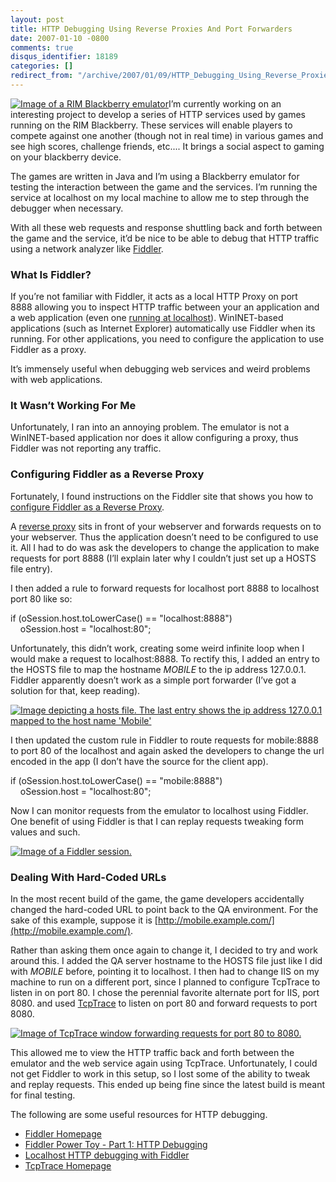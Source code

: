 ```yaml
---
layout: post
title: HTTP Debugging Using Reverse Proxies And Port Forwarders
date: 2007-01-10 -0800
comments: true
disqus_identifier: 18189
categories: []
redirect_from: "/archive/2007/01/09/HTTP_Debugging_Using_Reverse_Proxies_And_Port_Forwarders.aspx/"
---
```


[![Image of a RIM Blackberry
emulator](https://haacked.com/images/haacked_com/WindowsLiveWriter/UsingFiddlerAsAReverseProxy_D572/Blackberryemulator_thumb3.png)](https://haacked.com/images/haacked_com/WindowsLiveWriter/UsingFiddlerAsAReverseProxy_D572/Blackberryemulator5.png)I’m
currently working on an interesting project to develop a series of HTTP
services used by games running on the RIM Blackberry. These services
will enable players to compete against one another (though not in real
time) in various games and see high scores, challenge friends, etc....
It brings a social aspect to gaming on your blackberry device.

The games are written in Java and I’m using a Blackberry emulator for
testing the interaction between the game and the services. I’m running
the service at localhost on my local machine to allow me to step through
the debugger when necessary.

With all these web requests and response shuttling back and forth
between the game and the service, it’d be nice to be able to debug that
HTTP traffic using a network analyzer
like [Fiddler](http://www.fiddlertool.com/ "Fiddler Homepage").

### What Is Fiddler?

If you’re not familiar with Fiddler, it acts as a local HTTP Proxy on
port 8888 allowing you to inspect HTTP traffic between your an
application and a web application (even one [running at
localhost](http://www.codinghorror.com/blog/archives/000590.html "Localhost Http Debugging")).
WinINET-based applications (such as Internet Explorer) automatically use
Fiddler when its running. For other applications, you need to configure
the application to use Fiddler as a proxy.

It’s immensely useful when debugging web services and weird problems
with web applications.

### It Wasn’t Working For Me

Unfortunately, I ran into an annoying problem. The emulator is not a
WinINET-based application nor does it allow configuring a proxy, thus
Fiddler was not reporting any traffic.

### Configuring Fiddler as a Reverse Proxy

Fortunately, I found instructions on the Fiddler site that shows you how
to [configure Fiddler as a Reverse
Proxy](http://www.fiddlertool.com/Fiddler/help/reverseproxy.asp "Using Fiddler as a Reverse Proxy").

A [reverse
proxy](http://en.wikipedia.org/wiki/Reverse_proxy "Reverse Proxy on Wikipedia")
sits in front of your webserver and forwards requests on to your
webserver. Thus the application doesn’t need to be configured to use it.
All I had to do was ask the developers to change the application to make
requests for port 8888 (I’ll explain later why I couldn’t just set up a
HOSTS file entry).

I then added a rule to forward requests for localhost port 8888 to
localhost port 80 like so:

if (oSession.host.toLowerCase() == "localhost:8888") \
    oSession.host = "localhost:80";

Unfortunately, this didn’t work, creating some weird infinite loop when
I would make a request to localhost:8888. To rectify this, I added an
entry to the HOSTS file to map the hostname *MOBILE* to the ip address
127.0.0.1. Fiddler apparently doesn’t work as a simple port forwarder
(I’ve got a solution for that, keep reading).

[![Image depicting a hosts file. The last entry shows the ip address
127.0.0.1 mapped to the host name
'Mobile'](https://haacked.com/images/haacked_com/WindowsLiveWriter/UsingFiddlerAsAReverseProxy_D572/hostsfileinnotepad_thumb10.png)](https://haacked.com/images/haacked_com/WindowsLiveWriter/UsingFiddlerAsAReverseProxy_D572/hostsfileinnotepad16.png)

I then updated the custom rule in Fiddler to route requests for
mobile:8888 to port 80 of the localhost and again asked the developers
to change the url encoded in the app (I don’t have the source for the
client app).

if (oSession.host.toLowerCase() == "mobile:8888") \
    oSession.host = "localhost:80";

Now I can monitor requests from the emulator to localhost using Fiddler.
One benefit of using Fiddler is that I can replay requests tweaking form
values and such.

[![Image of a Fiddler
session.](https://haacked.com/images/haacked_com/WindowsLiveWriter/UsingFiddlerAsAReverseProxy_D572/fiddlerscreenshot_thumb2.png)](https://haacked.com/images/haacked_com/WindowsLiveWriter/UsingFiddlerAsAReverseProxy_D572/fiddlerscreenshot4.png)

### Dealing With Hard-Coded URLs

In the most recent build of the game, the game developers accidentally
changed the hard-coded URL to point back to the QA environment. For the
sake of this example, suppose it is
[http://mobile.example.com/](http://mobile.example.com/).

Rather than asking them once again to change it, I decided to try and
work around this. I added the QA server hostname to the HOSTS file just
like I did with *MOBILE* before, pointing it to localhost. I then had
to change IIS on my machine to run on a different port, since I planned
to configure TcpTrace to listen in on port 80. I chose the perennial
favorite alternate port for IIS, port 8080. and used
[TcpTrace](http://www.pocketsoap.com/tcptrace/ "TcpTrace") to listen on
port 80 and forward requests to port 8080.

[![Image of TcpTrace window forwarding requests for port 80 to
8080.](https://haacked.com/images/haacked_com/WindowsLiveWriter/UsingFiddlerAsAReverseProxy_D572/TcpTracePortForwarding_thumb2.png)](https://haacked.com/images/haacked_com/WindowsLiveWriter/UsingFiddlerAsAReverseProxy_D572/TcpTracePortForwarding4.png)

This allowed me to view the HTTP traffic back and forth between the
emulator and the web service again using TcpTrace. Unfortunately, I
could not get Fiddler to work in this setup, so I lost some of the
ability to tweak and replay requests. This ended up being fine since the
latest build is meant for final testing.

The following are some useful resources for HTTP debugging.

-   [Fiddler Homepage](http://www.fiddlertool.com/ "Fiddler Homepage")
-   [Fiddler Power Toy - Part 1: HTTP
    Debugging](http://msdn.microsoft.com/library/default.asp?url=/library/en-us/dnwebgen/html/IE_IntroFiddler.asp "Article about Fiddler on MSDN")
-   [Localhost HTTP debugging with
    Fiddler](http://www.codinghorror.com/blog/archives/000590.html "Localhost Http Debugging")
-   [TcpTrace Homepage](http://www.pocketsoap.com/tcptrace/ "TcpTrace")



